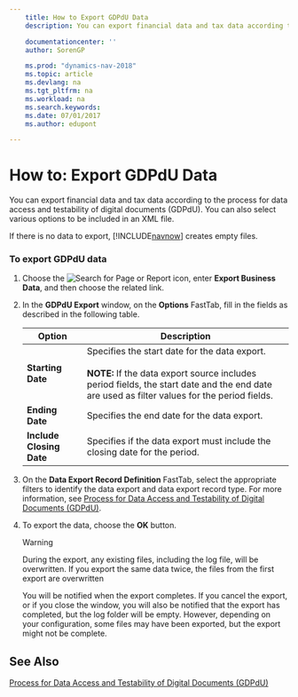 ```yaml
---
    title: How to Export GDPdU Data
    description: You can export financial data and tax data according to the process for data access and testability of digital documents (GDPdU). You can also select various options to be included in an XML file.

    documentationcenter: ''
    author: SorenGP

    ms.prod: "dynamics-nav-2018"
    ms.topic: article
    ms.devlang: na
    ms.tgt_pltfrm: na
    ms.workload: na
    ms.search.keywords:
    ms.date: 07/01/2017
    ms.author: edupont

---
```

# How to: Export GDPdU Data
You can export financial data and tax data according to the process for data access and testability of digital documents (GDPdU). You can also select various options to be included in an XML file.  

 If there is no data to export, [!INCLUDE[navnow](../../includes/navnow_md.md)] creates empty files.  

### To export GDPdU data  

1. Choose the ![Search for Page or Report](../../media/ui-search/search_small.png "Search for Page or Report icon") icon, enter **Export Business Data**, and then choose the related link.  

2. In the **GDPdU Export** window, on the **Options** FastTab, fill in the fields as described in the following table.  


   |          Option          |                                                                                              Description                                                                                               |
   |--------------------------|--------------------------------------------------------------------------------------------------------------------------------------------------------------------------------------------------------|
   |    **Starting Date**     | Specifies the start date for the data export.<br /><br /> **NOTE:** If the data export source includes period fields, the start date and the end date are used as filter values for the period fields. |
   |     **Ending Date**      |                                                                              Specifies the end date for the data export.                                                                               |
   | **Include Closing Date** |                                                               Specifies if the data export must include the closing date for the period.                                                               |


3. On the **Data Export Record Definition** FastTab, select the appropriate filters to identify the data export and data export record type. For more information, see [Process for Data Access and Testability of Digital Documents (GDPdU)](process-for-data-access-and-testability-of-digital-documents-gdpdu-.md).  

4. To export the data, choose the **OK** button.  

   > [!WARNING]  
   >  During the export, any existing files, including the log file, will be overwritten. If you export the same data twice, the files from the first export are overwritten  

   You will be notified when the export completes. If you cancel the export, or if you close the window, you will also be notified that the export has completed, but the log folder will be empty. However, depending on your configuration, some files may have been exported, but the export might not be complete.  

## See Also  
 [Process for Data Access and Testability of Digital Documents (GDPdU)](process-for-data-access-and-testability-of-digital-documents-gdpdu-.md)
